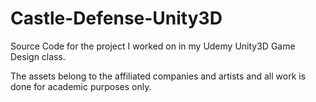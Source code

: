 # Castle-Defense-Unity3D
Source Code for the project I worked on in my Udemy Unity3D Game Design class.

The assets belong to the affiliated companies and artists and all work is done for academic purposes only.

